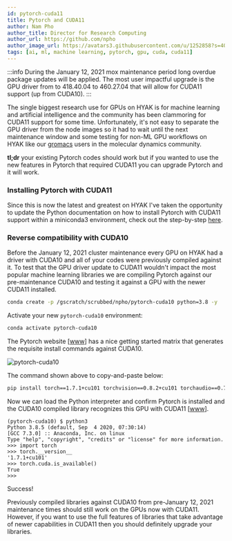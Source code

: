 ```yaml
---
id: pytorch-cuda11
title: Pytorch and CUDA11
author: Nam Pho
author_title: Director for Research Computing
author_url: https://github.com/npho
author_image_url: https://avatars3.githubusercontent.com/u/1252858?s=400&v=4
tags: [ai, ml, machine learning, pytorch, gpu, cuda, cuda11]
---
```


[pytorch-cuda10]: /img/blog/pytorch-cuda10.png 'Pytorch install instructions for pip with CUDA10'

:::info
During the January 12, 2021 mox maintenance period long overdue package updates will be applied. The most user impactful upgrade is the GPU driver from to 418.40.04 to 460.27.04 that will allow for CUDA11 support (up from CUDA10).
:::

The single biggest research use for GPUs on HYAK is for machine learning and artificial intelligence and the community has been clammoring for CUDA11 support for some time. Unfortunately, it's not easy to separate the GPU driver from the node images so it had to wait until the next maintenance window and some testing for non-ML GPU workflows on HYAK like our [gromacs](2021-01-09-gromacs-gpu.md) users in the molecular dynamics community.

**tl;dr** your existing Pytorch codes should work but if you wanted to use the new features in Pytorch that required CUDA11 you can upgrade Pytorch and it will work.

### Installing Pytorch with CUDA11

Since this is now the latest and greatest on HYAK I've taken the opportunity to update the Python documentation on how to install Pytorch with CUDA11 support within a miniconda3 environment, check out the step-by-step [here](/docs/tools/python).

### Reverse compatibility with CUDA10

Before the January 12, 2021 cluster maintenance every GPU on HYAK had a driver with CUDA10 and all of your codes were previously compiled against it. To test that the GPU driver update to CUDA11 wouldn't impact the most popular machine learning libraries we are compiling Pytorch against our pre-maintenance CUDA10 and testing it against a GPU with the newer CUDA11 installed.

```bash
conda create -p /gscratch/scrubbed/npho/pytorch-cuda10 python=3.8 -y
```

Activate your new `pytorch-cuda10` environment:

```bash
conda activate pytorch-cuda10
```

The Pytorch website [[www](https://pytorch.org/get-started/locally/)] has a nice getting started matrix that generates the requisite install commands against CUDA10.

![pytorch-cuda10]

The command shown above to copy-and-paste below:

```bash
pip install torch==1.7.1+cu101 torchvision==0.8.2+cu101 torchaudio==0.7.2 -f https://download.pytorch.org/whl/torch_stable.html
```

Now we can load the Python interpreter and confirm Pytorch is installed and the CUDA10 compiled library recognizes this GPU with CUDA11 [[www](https://pytorch.org/get-started/locally/#linux-verification)].

```shell-session terminal=true
(pytorch-cuda10) $ python3                                                                               Python 3.8.5 (default, Sep  4 2020, 07:30:14) 
[GCC 7.3.0] :: Anaconda, Inc. on linux
Type "help", "copyright", "credits" or "license" for more information.
>>> import torch
>>> torch.__version__
'1.7.1+cu101'
>>> torch.cuda.is_available()
True
>>> 
```

Success! 

Previously compiled libraries against CUDA10 from pre-January 12, 2021 maintenance times should still work on the GPUs now with CUDA11. However, if you want to use the full features of libraries that take advantage of newer capabilities in CUDA11 then you should definitely upgrade your libraries.
